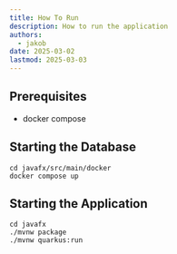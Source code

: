 ```yaml
---
title: How To Run
description: How to run the application
authors:
  - jakob
date: 2025-03-02
lastmod: 2025-03-03
---
```


## Prerequisites

- docker compose

## Starting the Database
```shell
cd javafx/src/main/docker
docker compose up
```

## Starting the Application

```shell
cd javafx
./mvnw package
./mvnw quarkus:run
```